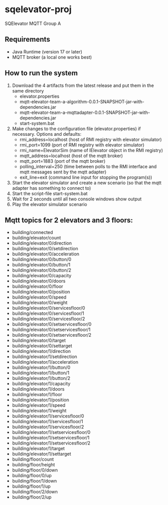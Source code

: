 # sqelevator-proj
SQElevator MQTT Group A

## Requirements
- Java Runtime (version 17 or later)
- MQTT broker (a local one works best) 

## How to run the system
1. Download the 4 artifacts from the latest release and put them in the same directory
   - elevator.properties
   - mqtt-elevator-team-a-algorithm-0.0.1-SNAPSHOT-jar-with-dependencies.jar
   - mqtt-elevator-team-a-mqttadapter-0.0.1-SNAPSHOT-jar-with-dependencies.jar
   - start-system.bat
2. Make changes to the configuration file (elevator.properties) if necessary. Options and defaults:
   - rmi_address=localhost (host of RMI registry with elevator simulator)
   - rmi_port=1099 (port of RMI registry with elevator simulator)
   - rmi_name=ElevatorSim (name of IElevator object in the RMI registry)
   - mqtt_address=localhost (host of the mqtt broker)
   - mqtt_port=1883 (port of the mqtt broker)
   - polling_interval=250 (time between polls to the RMI interface and mqtt messages sent by the mqtt adapter)
   - exit_line=exit (command line input for stopping the program(s))
4. Start the elevator simulator and create a new scenario (so that the mqtt adapter has something to connect to)
5. Start the script-file start-system.bat
6. Wait for 2 seconds until all two console windows show output
7. Play the elevator simulator scenario

## Mqtt topics for 2 elevators and 3 floors:
- building/connected
- building/elevator/count
- building/elevator/0/direction
- building/elevator/0/setdirection
- building/elevator/0/acceleration 
- building/elevator/0/button/0 
- building/elevator/0/button/1
- building/elevator/0/button/2
- building/elevator/0/capacity 
- building/elevator/0/doors
- building/elevator/0/floor 
- building/elevator/0/position 
- building/elevator/0/speed 
- building/elevator/0/weight 
- building/elevator/0/servicesfloor/0 
- building/elevator/0/servicesfloor/1
- building/elevator/0/servicesfloor/2
- building/elevator/0/setservicesfloor/0 
- building/elevator/0/setservicesfloor/1
- building/elevator/0/setservicesfloor/2 
- building/elevator/0/target
- building/elevator/0/settarget
- building/elevator/1/direction
- building/elevator/1/setdirection
- building/elevator/1/acceleration 
- building/elevator/1/button/0 
- building/elevator/1/button/1
- building/elevator/1/button/2
- building/elevator/1/capacity 
- building/elevator/1/doors
- building/elevator/1/floor 
- building/elevator/1/position 
- building/elevator/1/speed 
- building/elevator/1/weight 
- building/elevator/1/servicesfloor/0 
- building/elevator/1/servicesfloor/1
- building/elevator/1/servicesfloor/2
- building/elevator/1/setservicesfloor/0 
- building/elevator/1/setservicesfloor/1
- building/elevator/1/setservicesfloor/2 
- building/elevator/1/target
- building/elevator/1/settarget
- building/floor/count
- building/floor/height
- building/floor/0/down
- building/floor/0/up 
- building/floor/1/down
- building/floor/1/up
- building/floor/2/down
- building/floor/2/up
